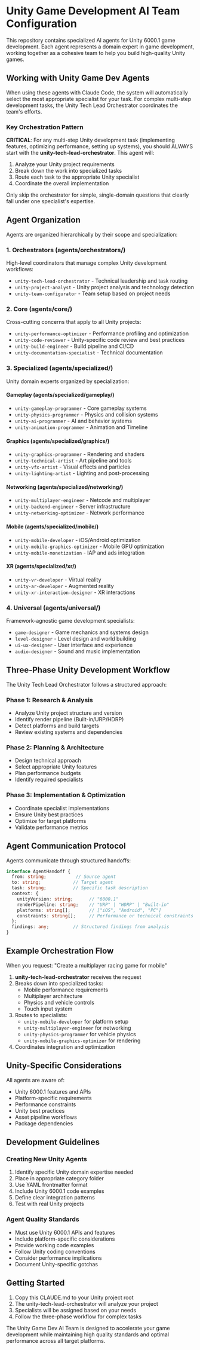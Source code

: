 # Unity Game Development AI Team Configuration

This repository contains specialized AI agents for Unity 6000.1 game development. Each agent represents a domain expert in game development, working together as a cohesive team to help you build high-quality Unity games.

## Working with Unity Game Dev Agents

When using these agents with Claude Code, the system will automatically select the most appropriate specialist for your task. For complex multi-step development tasks, the Unity Tech Lead Orchestrator coordinates the team's efforts.

### Key Orchestration Pattern

**CRITICAL**: For any multi-step Unity development task (implementing features, optimizing performance, setting up systems), you should ALWAYS start with the **unity-tech-lead-orchestrator**. This agent will:

1. Analyze your Unity project requirements
2. Break down the work into specialized tasks
3. Route each task to the appropriate Unity specialist
4. Coordinate the overall implementation

Only skip the orchestrator for simple, single-domain questions that clearly fall under one specialist's expertise.

## Agent Organization

Agents are organized hierarchically by their scope and specialization:

### 1. **Orchestrators** (agents/orchestrators/)
High-level coordinators that manage complex Unity development workflows:
- `unity-tech-lead-orchestrator` - Technical leadership and task routing
- `unity-project-analyst` - Unity project analysis and technology detection
- `unity-team-configurator` - Team setup based on project needs

### 2. **Core** (agents/core/)
Cross-cutting concerns that apply to all Unity projects:
- `unity-performance-optimizer` - Performance profiling and optimization
- `unity-code-reviewer` - Unity-specific code review and best practices
- `unity-build-engineer` - Build pipeline and CI/CD
- `unity-documentation-specialist` - Technical documentation

### 3. **Specialized** (agents/specialized/)
Unity domain experts organized by specialization:

#### Gameplay (agents/specialized/gameplay/)
- `unity-gameplay-programmer` - Core gameplay systems
- `unity-physics-programmer` - Physics and collision systems
- `unity-ai-programmer` - AI and behavior systems
- `unity-animation-programmer` - Animation and Timeline

#### Graphics (agents/specialized/graphics/)
- `unity-graphics-programmer` - Rendering and shaders
- `unity-technical-artist` - Art pipeline and tools
- `unity-vfx-artist` - Visual effects and particles
- `unity-lighting-artist` - Lighting and post-processing

#### Networking (agents/specialized/networking/)
- `unity-multiplayer-engineer` - Netcode and multiplayer
- `unity-backend-engineer` - Server infrastructure
- `unity-networking-optimizer` - Network performance

#### Mobile (agents/specialized/mobile/)
- `unity-mobile-developer` - iOS/Android optimization
- `unity-mobile-graphics-optimizer` - Mobile GPU optimization
- `unity-mobile-monetization` - IAP and ads integration

#### XR (agents/specialized/xr/)
- `unity-vr-developer` - Virtual reality
- `unity-ar-developer` - Augmented reality
- `unity-xr-interaction-designer` - XR interactions

### 4. **Universal** (agents/universal/)
Framework-agnostic game development specialists:
- `game-designer` - Game mechanics and systems design
- `level-designer` - Level design and world building
- `ui-ux-designer` - User interface and experience
- `audio-designer` - Sound and music implementation

## Three-Phase Unity Development Workflow

The Unity Tech Lead Orchestrator follows a structured approach:

### Phase 1: Research & Analysis
- Analyze Unity project structure and version
- Identify render pipeline (Built-in/URP/HDRP)
- Detect platforms and build targets
- Review existing systems and dependencies

### Phase 2: Planning & Architecture
- Design technical approach
- Select appropriate Unity features
- Plan performance budgets
- Identify required specialists

### Phase 3: Implementation & Optimization
- Coordinate specialist implementations
- Ensure Unity best practices
- Optimize for target platforms
- Validate performance metrics

## Agent Communication Protocol

Agents communicate through structured handoffs:

```typescript
interface AgentHandoff {
  from: string;           // Source agent
  to: string;            // Target agent
  task: string;          // Specific task description
  context: {
    unityVersion: string;      // "6000.1"
    renderPipeline: string;    // "URP" | "HDRP" | "Built-in"
    platforms: string[];       // ["iOS", "Android", "PC"]
    constraints: string[];     // Performance or technical constraints
  };
  findings: any;         // Structured findings from analysis
}
```

## Example Orchestration Flow

When you request: "Create a multiplayer racing game for mobile"

1. **unity-tech-lead-orchestrator** receives the request
2. Breaks down into specialized tasks:
   - Mobile performance requirements
   - Multiplayer architecture
   - Physics and vehicle controls
   - Touch input system
3. Routes to specialists:
   - `unity-mobile-developer` for platform setup
   - `unity-multiplayer-engineer` for networking
   - `unity-physics-programmer` for vehicle physics
   - `unity-mobile-graphics-optimizer` for rendering
4. Coordinates integration and optimization

## Unity-Specific Considerations

All agents are aware of:
- Unity 6000.1 features and APIs
- Platform-specific requirements
- Performance constraints
- Unity best practices
- Asset pipeline workflows
- Package dependencies

## Development Guidelines

### Creating New Unity Agents

1. Identify specific Unity domain expertise needed
2. Place in appropriate category folder
3. Use YAML frontmatter format
4. Include Unity 6000.1 code examples
5. Define clear integration patterns
6. Test with real Unity projects

### Agent Quality Standards

- Must use Unity 6000.1 APIs and features
- Include platform-specific considerations
- Provide working code examples
- Follow Unity coding conventions
- Consider performance implications
- Document Unity-specific gotchas

## Getting Started

1. Copy this CLAUDE.md to your Unity project root
2. The unity-tech-lead-orchestrator will analyze your project
3. Specialists will be assigned based on your needs
4. Follow the three-phase workflow for complex tasks

The Unity Game Dev AI Team is designed to accelerate your game development while maintaining high quality standards and optimal performance across all target platforms.